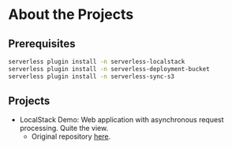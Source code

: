 # About the Projects

## Prerequisites

```bash
serverless plugin install -n serverless-localstack
serverless plugin install -n serverless-deployment-bucket
serverless plugin install -n serverless-sync-s3
```


## Projects

- LocalStack Demo: Web application with asynchronous request processing. Quite the view.
  - Original repository [here](https://github.com/localstack/localstack-demo).